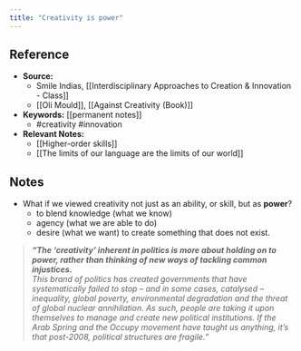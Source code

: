 ```yaml
---
title: "Creativity is power"
---
```

## Reference
- **Source:** 
	- Smile Indias, [[Interdisciplinary Approaches to Creation & Innovation - Class]]
	- [[Oli Mould]], [[Against Creativity (Book)]]
- **Keywords:** [[permanent notes]]
	- #creativity #innovation 
- **Relevant Notes:**
	- [[Higher-order skills]]
	- [[The limits of our language are the limits of our world]]
## Notes
- What if we viewed creativity not just as an ability, or skill, but as **power**?
	- to blend knowledge (what we know)
	- agency (what we are able to do)
	- desire (what we want) to create something that does not exist.
> **_“The ‘creativity’ inherent in politics is more about holding on to power, rather than thinking of new ways of tackling common injustices._**  
> _This brand of politics has created governments that have systematically failed to stop – and in some cases, catalysed – inequality, global poverty, environmental degradation and the threat of global nuclear annihilation. As such, people are taking it upon themselves to manage and create new political institutions. If the Arab Spring and the Occupy movement have taught us anything, it’s that post-2008, political structures are fragile.”_